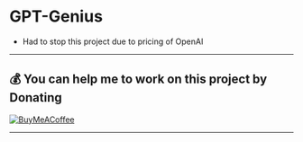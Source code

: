 # GPT-Genius

- Had to stop this project due to pricing of OpenAI

---

## 💰 You can help me to work on this project by Donating

[![BuyMeACoffee](https://img.shields.io/badge/Buy%20Me%20a%20Coffee-ffdd00?style=for-the-badge&logo=buy-me-a-coffee&logoColor=black)](https://buymeacoffee.com/meeruxair007)

---
